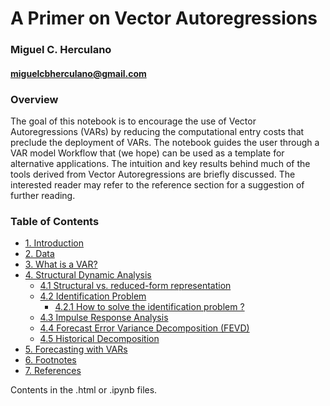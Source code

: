 # A Primer on Vector Autoregressions
### Miguel C. Herculano
#### miguelcbherculano@gmail.com
### Overview

The goal of this notebook is to encourage the use of Vector Autoregressions (VARs) by reducing the computational entry costs that preclude the deployment of VARs. The notebook guides the user through a VAR model Workflow that (we hope) can be used as a template for alternative applications. The intuition and key results behind much of the tools derived from Vector Autoregressions are briefly discussed. The interested reader may refer to the reference section for a suggestion of further reading. 


### Table of Contents

* [1. Introduction](#1)
* [2. Data](#2)
* [3. What is a VAR? ](#3)
* [4. Structural Dynamic Analysis ](#4)
    * [4.1 Structural vs. reduced-form representation](#4.1)
    * [4.2 Identification Problem](#4.2)
        * [4.2.1 How to solve the identification problem ?](#4.2.1)
    * [4.3 Impulse Response Analysis](#4.3) 
    * [4.4 Forecast Error Variance Decomposition (FEVD)](#4.3)
    * [4.5 Historical Decomposition](#4.3)
* [5. Forecasting with VARs](#4)    
* [6. Footnotes](#6)
* [7. References](#7)

Contents in the .html or .ipynb files.
